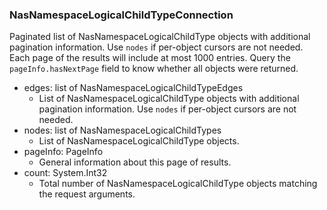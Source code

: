 ### NasNamespaceLogicalChildTypeConnection
Paginated list of NasNamespaceLogicalChildType objects with additional pagination information. Use `nodes` if per-object cursors are not needed. Each page of the results will include at most 1000 entries. Query the `pageInfo.hasNextPage` field to know whether all objects were returned.

- edges: list of NasNamespaceLogicalChildTypeEdges
  - List of NasNamespaceLogicalChildType objects with additional pagination information. Use `nodes` if per-object cursors are not needed.
- nodes: list of NasNamespaceLogicalChildTypes
  - List of NasNamespaceLogicalChildType objects.
- pageInfo: PageInfo
  - General information about this page of results.
- count: System.Int32
  - Total number of NasNamespaceLogicalChildType objects matching the request arguments.
